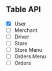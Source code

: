 ## Table API
- [x] User
- [ ] Merchant
- [ ] Driver
- [ ] Store
- [ ] Store Menu
- [ ] Orders Menu
- [ ] Orders